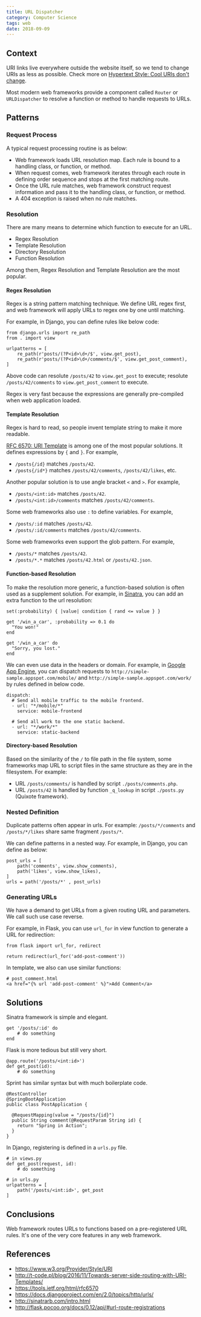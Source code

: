 ```yaml
---
title: URL Dispatcher
category: Computer Science
tags: web
date: 2018-09-09
---
```


## Context

URI links live everywhere outside the website itself, so we tend to change URIs as less as possible. Check more on [Hypertext Style: Cool URIs don't change](https://www.w3.org/Provider/Style/URI).

Most modern web frameworks provide a component called `Router` or `URLDispatcher` to resolve a function or method to handle requests to URLs.

## Patterns

### Request Process

A typical request processing routine is as below:

* Web framework loads URL resolution map. Each rule is bound to a handling class, or function, or method.
* When request comes, web framework iterates through each route in defining order sequence and stops at the first matching route.
* Once the URL rule matches, web framework construct request information and pass it to the handling class, or function, or method.
* A 404 exception is raised when no rule matches.

### Resolution

There are many means to determine which function to execute for an URL.

* Regex Resolution
* Template Resolution
* Directory Resolution
* Function Resolution

Among them, Regex Resolution and Template Resolution are the most popular.

#### Regex Resolution

Regex is a string pattern matching technique. We define URL regex first, and web framework will apply URLs to regex one by one until matching.

For example, in Django, you can define rules like below code:

```
from django.urls import re_path
from . import view

urlpatterns = [
    re_path(r'posts/(?P<id>\d+/$', view.get_post),
    re_path(r'posts/(?P<id>\d+/comments/$', view.get_post_comment),
]
```

Above code can resolute `/posts/42` to `view.get_post` to execute; resolute `/posts/42/comments` to `view.get_post_comment` to execute.

Regex is very fast because the expressions are generally pre-compiled when web application loaded.

#### Template Resolution

Regex is hard to read, so people invent template string to make it more readable.

[RFC 6570: URI Template](https://tools.ietf.org/html/rfc6570) is among one of the most popular solutions. It defines expressions by `{` and `}`. For example,

* `/posts{/id}` matches `/posts/42`.
* `/posts{/id*}` matches `/posts/42/comments`, `/posts/42/likes`, etc.

Another popular solution is to use angle bracket `<` and `>`. For example,

* `/posts/<int:id>` matches `/posts/42`.
* `/posts/<int:id>/comments` matches `/posts/42/comments`.

Some web frameworks also use `:`  to define variables. For example,

* `/posts/:id` matches `/posts/42`.
* `/posts/:id/comments` matches `/posts/42/comments`.

Some web frameworks even support the glob pattern. For example,

* `/posts/*` matches `/posts/42`.
* `/posts/*.*` matches `/posts/42.html` or `/posts/42.json`.

#### Function-based Resolution

To make the resolution more generic, a function-based solution is often used as a supplement solution. For example, in [Sinatra](http://sinatrarb.com/intro.html), you can add an extra function to the url resolution:

```
set(:probability) { |value| condition { rand <= value } }

get '/win_a_car', :probability => 0.1 do
  "You won!"
end

get '/win_a_car' do
  "Sorry, you lost."
end
```

We can even use data in the headers or domain. For example, in [Google App Engine](https://cloud.google.com/appengine/docs/standard/java/how-requests-are-routed), you can dispatch requests to `http://simple-sample.appspot.com/mobile/` and `http://simple-sample.appspot.com/work/` by rules defined in below code.

```
dispatch:
  # Send all mobile traffic to the mobile frontend.
  - url: "*/mobile/*"
    service: mobile-frontend

  # Send all work to the one static backend.
  - url: "*/work/*"
    service: static-backend
```

#### Directory-based Resolution

Based on the similarity of the `/` to file path in the file system, some frameworks map URL to script files in the same structure as they are in the filesystem. For example:

* URL `/posts/comments/` is handled by script `./posts/comments.php`.
* URL `/posts/42` is handled by function `_q_lookup` in script `./posts.py` (Quixote framework).

### Nested Definition

Duplicate patterns often appear in urls. For example: `/posts/*/comments` and `/posts/*/likes` share same fragment `/posts/*`.

We can define patterns in a nested way. For example, in Django, you can define as below:

```
post_urls = [
    path('comments', view.show_comments),
    path('likes', view.show_likes),
]
urls = path('/posts/*' , post_urls)
```

### Generating URLs

We have a demand to get URLs from a given routing URL and parameters. We call such use case reverse.

For example, in Flask, you can use `url_for` in view function to generate a URL for redirection:

```
from flask import url_for, redirect

return redirect(url_for('add-post-comment'))
```

In template, we also can use similar functions:

```
# post_comment.html
<a href="{% url 'add-post-comment' %}">Add Comment</a>
```
## Solutions

Sinatra framework is simple and elegant.

```
get '/posts/:id' do
    # do something
end
```

Flask is more tedious but still very short.

```
@app.route('/posts/<int:id>')
def get_post(id):
    # do something
```

Sprint has similar syntax but with much boilerplate code.

```
@RestController
@SpringBootApplication
public class PostApplication {

  @RequestMapping(value = "/posts/{id}")
  public String comment(@RequestParam String id) {
    return "Spring in Action";
  }
}
```

In Django, registering is defined in a `urls.py` file.

```
# in views.py
def get_post(request, id):
    # do something

# in urls.py
urlpatterns = [
    path('/posts/<int:id>', get_post
]
```

## Conclusions

Web framework routes URLs to functions based on a pre-registered URL rules. It's one of the very core features in any web framework.

## References

* https://www.w3.org/Provider/Style/URI
* http://t-code.pl/blog/2016/11/Towards-server-side-routing-with-URI-Templates/
* https://tools.ietf.org/html/rfc6570
* https://docs.djangoproject.com/en/2.0/topics/http/urls/
* http://sinatrarb.com/intro.html
* http://flask.pocoo.org/docs/0.12/api/#url-route-registrations
